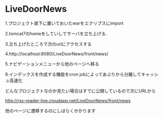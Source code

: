 # LiveDoorNews
1.プロジェクト直下に置いておいたwarをエクリプスにimport  

2.tomcat7のhomeをしていしてサーバを立ち上げる.  

3.立ち上げたところで次のurlにアクセスする  

4.http://localhost:8080/LiveDoorNews/front/news/  

5.ナビゲーションメニューから他のページへ移る  

6.インデックスを作成する機能をcron jobによってあぷりから分離してキャッシュ高速化

どんなプロジェクトなのか見たい場合はすでに公開しているので次にURLから  

http://rss-reader-live.cloudapp.net/LiveDoorNews/front/news  

他のページに遷移するのにしばらくかかります  
